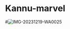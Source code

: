 # Kannu-marvel

 #![IMG-20231219-WA0025](https://github.com/Kannika18-K-R/Kannu-marvel/assets/121594188/854cc6cd-d67d-41a7-ab25-3884dfaacfd4)
